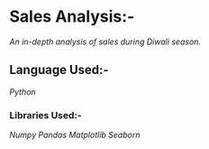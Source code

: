 # Sales Analysis:-
_An in-depth analysis of sales during Diwali season._
## Language Used:-
_Python_
### Libraries Used:-
_Numpy_
_Pandas_
_Matplotlib_
_Seaborn_

